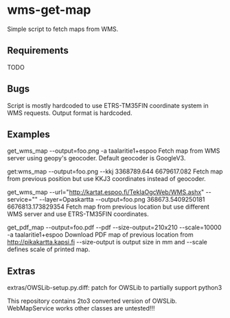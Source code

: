 wms-get-map
===========
Simple script to fetch maps from WMS.

Requirements
------------
TODO

Bugs
----
Script is mostly hardcoded to use ETRS-TM35FIN coordinate system in WMS requests.
Output format is hardcoded.


Examples
--------
get_wms_map --output=foo.png -a taalaritie1+espoo
Fetch map from WMS server using geopy's geocoder. Default geocoder is GoogleV3.

get:wms_map --output=foo.png --kkj 3368789.644 6679617.082
Fetch map from previous position but use KKJ3 coordinates instead of geocoder.

get_wms_map --url="http://kartat.espoo.fi/TeklaOgcWeb/WMS.ashx" --service="" --layer=Opaskartta  --output=foo.png 368673.5409250181 6676813.173829354
Fetch map from previous location but use different WMS server and use ETRS-TM35FIN coordinates.

get_pdf_map --output=foo.pdf --pdf --size-output=210x210 --scale=10000 -a taalaritie1+espoo
Download PDF map of previous location from http://pikakartta.kapsi.fi
--size-output is output size in mm and --scale defines scale of printed map.

Extras
------
extras/OWSLib-setup.py.diff: patch for OWSLib to partially support python3

This repository contains 2to3 converted version of OWSLib. WebMapService 
works other classes are untested!!!
